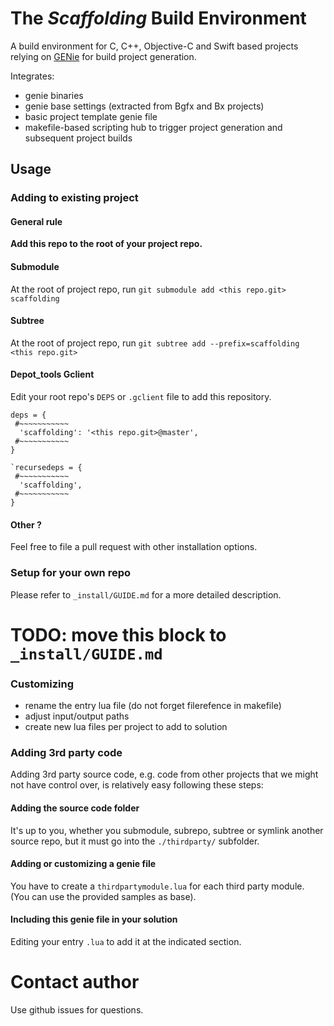 # The _Scaffolding_ Build Environment

A build environment for C, C++, Objective-C and Swift based projects
relying on [GENie](https://github.com/bkaradzic/GENie)
for build project generation.

Integrates:
- genie binaries
- genie base settings (extracted from Bgfx and Bx projects)
- basic project template genie file
- makefile-based scripting hub to trigger project generation and subsequent project builds

## Usage

### Adding to existing project

#### General rule

**Add this repo to the root of your project repo.**

#### Submodule

At the root of project repo, run
`git submodule add <this repo.git> scaffolding`

#### Subtree

At the root of project repo, run
`git subtree add --prefix=scaffolding <this repo.git>`

#### Depot_tools Gclient

Edit your root repo's `DEPS` or `.gclient` file to add this repository.

```
deps = {
 #~~~~~~~~~~~
  'scaffolding': '<this repo.git>@master',
 #~~~~~~~~~~~
}

`recursedeps = {
 #~~~~~~~~~~~
  'scaffolding',
 #~~~~~~~~~~~
}
```

#### Other ?

Feel free to file a pull request with other installation options.

### Setup for your own repo

Please refer to `_install/GUIDE.md` for a more detailed description.



# TODO: move this block to `_install/GUIDE.md`
### Customizing

- rename the entry lua file (do not forget filerefence in makefile)
- adjust input/output paths
- create new lua files per project to add to solution

### Adding 3rd party code

Adding 3rd party source code,
e.g. code from other projects that we might not have control over,
is relatively easy following these steps:

#### Adding the source code folder

It's up to you, whether you submodule, subrepo, subtree or symlink another source repo,
but it must go into the `./thirdparty/` subfolder.

#### Adding or customizing a genie file

You have to create a `thirdpartymodule.lua` for each third party module.
(You can use the provided samples as base).

#### Including this genie file in your solution

Editing your entry `.lua` to add it at the indicated section.

# Contact author

Use github issues for questions.
